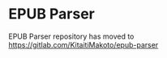 EPUB Parser
===========

EPUB Parser repository has moved to https://gitlab.com/KitaitiMakoto/epub-parser
